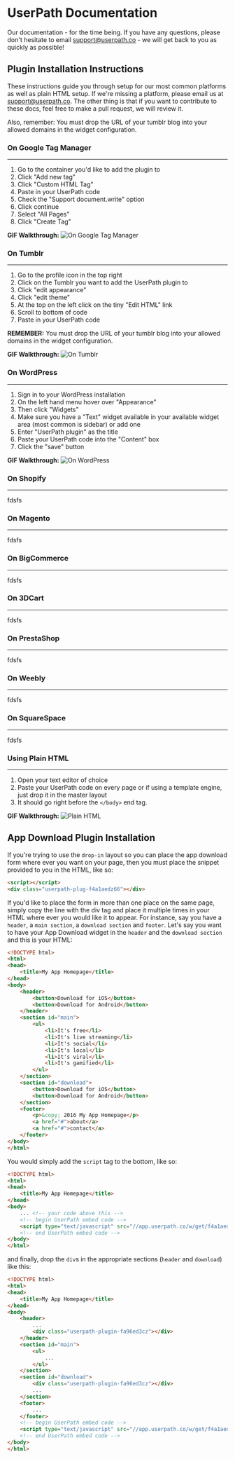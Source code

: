 # UserPath Documentation
Our documentation - for the time being. If you have any questions, please don't hesitate to email support@userpath.co - we will get back to you as quickly as possible!

## Plugin Installation Instructions

These instructions guide you through setup for our most common platforms as well as plain HTML setup. If we're missing a platform, please email us at support@userpath.co. The other thing is that if you want to contribute to these docs, feel free to make a pull request, we will review it. 

Also, remember: You must drop the URL of your tumblr blog into your allowed domains in the widget configuration.

### On Google Tag Manager

------
1. Go to the container you'd like to add the plugin to
2. Click "Add new tag"
3. Click "Custom HTML Tag"
4. Paste in your UserPath code
5. Check the "Support document.write" option
6. Click continue
7. Select "All Pages"
8. Click "Create Tag"

__GIF Walkthrough:__ ![On Google Tag Manager](./gtm-walkthrough.gif)

### On Tumblr

------

1. Go to the profile icon in the top right
2. Click on the Tumblr you want to add the UserPath plugin to
3. Click "edit appearance"
4. Click "edit theme"
5. At the top on the left click on the tiny "Edit HTML" link
6. Scroll to bottom of code
7. Paste in your UserPath code

__REMEMBER:__ You must drop the URL of your tumblr blog into your allowed domains in the widget configuration.

__GIF Walkthrough:__ ![On Tumblr](./tumblr-walkthrough.gif)

### On WordPress

------
1. Sign in to your WordPress installation
2. On the left hand menu hover over "Appearance"
3. Then click "Widgets"
4. Make sure you have a "Text" widget available in your available widget area (most common is sidebar) or add one
5. Enter "UserPath plugin" as the title
6. Paste your UserPath code into the "Content" box
7. Click the "save" button

__GIF Walkthrough:__ ![On WordPress](./wordpress-walkthrough.gif)

### On Shopify

------
fdsfs

### On Magento

------
fdsfs

### On BigCommerce

------
fdsfs

### On 3DCart

------
fdsfs

### On PrestaShop

------
fdsfs

### On Weebly

------
fdsfs

### On SquareSpace

------
fdsfs

### Using Plain HTML

------
1. Open your text editor of choice
2. Paste your UserPath code on every page or if using a template engine, just drop it in the master layout
3. It should go right before the `</body>` end tag.

__GIF Walkthrough:__ ![Plain HTML](./html-walkthrough.gif)

## App Download Plugin Installation

If you're trying to use the `drop-in` layout so you can place the app download form where ever you  want on your page, then you must place the snippet provided to you in the HTML, like so:

```html
<script></script>
<div class="userpath-plug-f4a1aedz66"></div>
```

If you'd like to place the form in more than one place on the same page, simply copy the line with the div tag and place it multiple times in your HTML where ever you would like it to appear. For instance, say you have a `header`, a `main section`, a `download section` and `footer`. Let's say you want to have your App Download widget in the `header` and the `download section` and this is your HTML:

```html
<!DOCTYPE html>
<html>
<head>
	<title>My App Homepage</title>
</head>
<body>
	<header>
		<button>Download for iOS</button>
		<button>Download for Android</button>
	</header>
	<section id="main">
		<ul>
			<li>It's free</li>
			<li>It's live streaming</li>
			<li>It's social</li>
			<li>It's local</li>
			<li>It's viral</li>
			<li>It's gamified</li>
		</ul>
	</section>
	<section id="download">
		<button>Download for iOS</button>
		<button>Download for Android</button>
	</section>
	<footer>
		<p>&copy; 2016 My App Homepage</p>
		<a href="#">about</a>
		<a href="#">contact</a>
	</footer>
</body>
</html>
```

You would simply add the `script` tag to the bottom, like so:

```html
<!DOCTYPE html>
<html>
<head>
	<title>My App Homepage</title>
</head>
<body>
	... <!-- your code above this -->
	<!-- begin UserPath embed code -->
	<script type="text/javascript" src="//app.userpath.co/w/get/f4a1aedz66.js"></script>
	<!-- end UserPath embed code -->
</body>
</html>
```

and finally, drop the `div`s in the appropriate sections (`header` and `download`) like this:

```html
<!DOCTYPE html>
<html>
<head>
	<title>My App Homepage</title>
</head>
<body>
	<header>
		...
		<div class="userpath-plugin-fa96ed3cz"></div>
	</header>
	<section id="main">
		<ul>
			...
		</ul>
	</section>
	<section id="download">
		<div class="userpath-plugin-fa96ed3cz"></div>
		...
	</section>
	<footer>
		...
	</footer>
	<!-- begin UserPath embed code -->
	<script type="text/javascript" src="//app.userpath.co/w/get/f4a1aedz66.js"></script>
	<!-- end UserPath embed code -->
</body>
</html>
```
